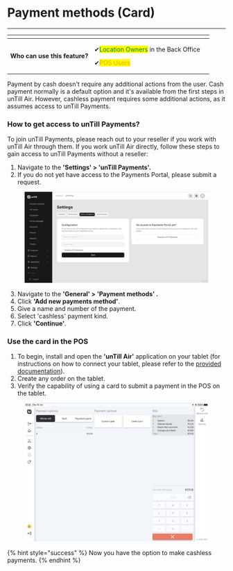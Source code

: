 # Payment methods (Card)

***

<table data-card-size="large" data-view="cards" data-full-width="false"><thead><tr><th></th><th></th><th></th></tr></thead><tbody><tr><td><strong>Who can use this feature?</strong></td><td><p><span data-gb-custom-inline data-tag="emoji" data-code="2714">✔</span><mark style="color:green;">Location Owners</mark> in the Back Office</p><p><span data-gb-custom-inline data-tag="emoji" data-code="2714">✔</span><mark style="color:orange;">POS Users</mark> </p></td><td></td></tr></tbody></table>

Payment by cash doesn't require any additional actions from the user. Cash payment normally is a default option and it's available from the first steps in unTill Air. However, cashless payment requires some additional actions, as it assumes access to unTill Payments.

### How to get access to unTill Payments?

To join unTill Payments, please reach out to your reseller if you work with unTill Air through them. If you work unTill Air directly, follow these steps to gain access to unTill Payments without a reseller:

1. Navigate to the **'Settings' > 'unTill Payments'.**
2. If you do not yet have access to the Payments Portal, please submit a request.

<figure><img src="../../images/payment.jpg" alt=""><figcaption></figcaption></figure>

3. Navigate to the **'General' > 'Payment methods' .**
4. Click **'Add new payments method'**.
5. Give a name and number of the payment.
6. Select 'cashless' payment kind.&#x20;
7. Click **'Continue'**.

### Use the card in the POS

1. To begin, install and open the **'unTill Air'** application on your tablet (for instructions on how to connect your tablet, please refer to the [provided documentation](../equipment/add-a-device.md)).
2. Create any order on the tablet.
3. Verify the capability of using a card to submit a payment in the POS on the tablet.

<figure><img src="../../images/card.jpg" alt=""><figcaption></figcaption></figure>

{% hint style="success" %}
Now you have the option to make cashless payments.
{% endhint %}
